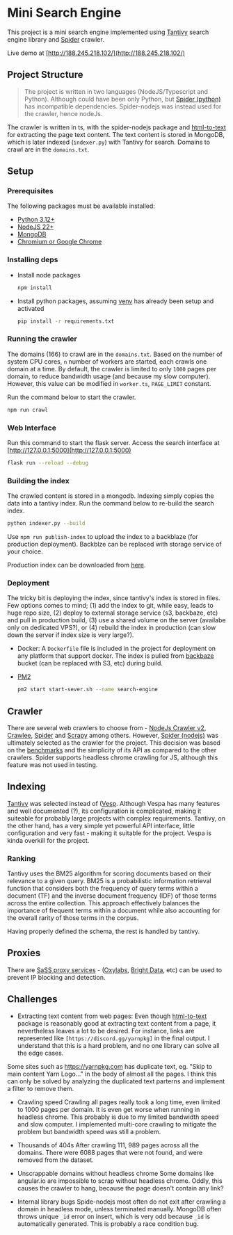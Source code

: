 # Mini Search Engine

This project is a mini search engine implemented using [Tantivy](https://github.com/quickwit-oss/tantivy) search engine library and [Spider](https://github.com/spider-rs/spider-nodejs) crawler.

Live demo at [http://188.245.218.102/](http://188.245.218.102/)

## Project Structure

> The project is written in two languages (NodeJS/Typescript and Python). Although could have been only Python, but [Spider (python)](https://github.com/spider-rs/spider-py) has incompatible dependencies. Spider-nodejs was instead used for the crawler, hence nodeJs.

The crawler is written in ts, with the spider-nodejs package and [html-to-text](https://www.npmjs.com/package/html-to-text) for extracting the page text content. The text content is stored in MongoDB, which is later indexed (`indexer.py`) with Tantivy for search. Domains to crawl are in the `domains.txt`.

## Setup

### Prerequisites
The following packages must be available installed:

* [Python 3.12+](https://www.python.org/downloads/)
* [NodeJS 22+](https://nodejs.org/en/download)
* [MongoDB](https://www.mongodb.com/docs/manual/installation/)
* [Chromium or Google Chrome](https://www.chromium.org/getting-involved/download-chromium/)

### Installing deps

* Install node packages
	```sh
	npm install
	```
* Install python packages, assuming [venv](https://docs.python.org/3/library/venv.html) has already been setup and activated
	```sh
	pip install -r requirements.txt
	```

### Running the crawler

The domains (166) to crawl are in the `domains.txt`.  Based on the number of system CPU cores, `n` number of workers are started, each crawls one domain at a time.
By default, the crawler is limited to only `1000` pages per domain, to reduce bandwidth usage (and because my slow computer). However, this value can be modified in `worker.ts`, `PAGE_LIMIT` constant.

Run the command below to start the crawler.

```sh
npm run crawl
```

### Web Interface

Run this command to start the flask server. Access the search interface at [http://127.0.0.1:5000](http://127.0.0.1:5000)

```sh
flask run --reload --debug
```

### Building the index

The crawled content is stored in a mongodb. Indexing simply copies the data into a tantivy index.
Run the command below to re-build the search index.

```sh
python indexer.py --build
```

Use `npm run publish-index` to upload the index to a backblaze (for production deployment). Backblze can be replaced with storage service of your choice.

Production index can be downloaded from [here](http://188.245.218.102/download-index).


### Deployment

The tricky bit is deploying the index, since tantivy's index is stored in files. Few options comes to mind; (1) add the index to git, while easy, leads to huge repo size, (2) deploy to external storage service (s3, backbaze, etc) and pull in production build, (3) use a shared volume on the server (availabe only on dedicated VPS?), or (4) rebuild the index in production (can slow down the server if index size is very large?).


* Docker:
A `Dockerfile` file is included in the project for deployment on any platform that support docker. The index is pulled from [backbaze](https://www.google.com/url?sa=t&source=web&rct=j&opi=89978449&url=https://www.backblaze.com/) bucket (can be replaced with S3, etc) during build.
* [PM2](https://pm2.keymetrics.io/)

    ```sh
    pm2 start start-sever.sh --name search-engine
    ```

## Crawler

There are several web crawlers to choose from - [NodeJs Crawler v2](https://www.npmjs.com/package/crawler), [Crawlee](https://crawlee.dev/python/api), [Spider](https://github.com/spider-rs/spider-nodejs) and [Scrapy](https://docs.scrapy.org/en/latest) among others. However, [Spider (nodejs)](https://github.com/spider-rs/spider-nodejs) was ultimately selected as the crawler for the project. This decision was based on the [benchmarks](https://github.com/spider-rs/spider-nodejs?tab=readme-ov-file#benchmarks) and the simplicity of its API as compared to the other crawlers. Spider supports headless chrome crawling for JS, although this feature was not used in testing.

## Indexing

[Tantivy](https://github.com/quickwit-oss/tantivy) was selected instead of ([Vesp](https://docs.vespa.ai/en/getting-started.html). Although Vespa has many features and well documented (?), its configuration is complicated, making it suiteable for probably large projects with complex requirements.
Tantivy, on the other hand, has a very simple yet powerful API interface, little configuration and very fast - making it suitable for the project. Vespa is kinda overkill for the project.

### Ranking
Tantivy uses the BM25 algorithm for scoring documents based on their relevance to a given query. BM25 is a probabilistic information retrieval function that considers both the frequency of query terms within a document (TF) and the inverse document frequency (IDF) of those terms across the entire collection. This approach effectively balances the importance of frequent terms within a document while also accounting for the overall rarity of those terms in the corpus.

Having properly defined the schema, the rest is handled by tantivy.

## Proxies

There are [SaSS proxy services](https://medium.com/zenrows/web-scraping-proxy-bd30a219e265) - ([Oxylabs](https://oxylabs.io/products/socks5-proxies), [Bright Data](https://brightdata.com/), etc) can be used to prevent IP blocking and detection.

## Challenges

* Extracting text content from web pages:
Even though [html-to-text](https://www.npmjs.com/package/html-to-text) package is reasonably good at extracting text content from a page, it nevertheless leaves a lot to be desired. For instance, links are represented like `[https://discord.gg/yarnpkg]` in the final output. I understand that this is a hard problem, and no one library can solve all the edge cases.

Some sites such as https://yarnpkg.com has duplicate text, eg.  "Skip to main content
Yarn Logo..." in the body of almost all the pages. I think this can only be solved by analyzing the duplicated text parterns and implement a filter to remove them.  

* Crawling speed
Crawling all pages really took a long time, even limited to 1000 pages per domain. It is even get worse when running in headless chrome. This probably is due to my limited bandwidth speed and slow computer. I implemented multi-core crawling to mitigate the problem but bandwidth speed was still a problem.

* Thousands of 404s
After crawling 111, 989 pages across all the domains. There were 6088 pages that were not found, and were removed from the dataset.

* Unscrappable domains without headless chrome
Some domains like angular.io are impossible to scrap without headless chrome. Oddly, this  causes the crawler to hang, because the page doesn't contain any link?

* Internal library bugs
  Spide-nodejs most often do not exit after crawling a domain in headless mode, unless terminated manually. 
  MongoDB often throws unique `_id` error on insert, which is very odd because `_id` is automatically generated. This is probably a race condition bug.
